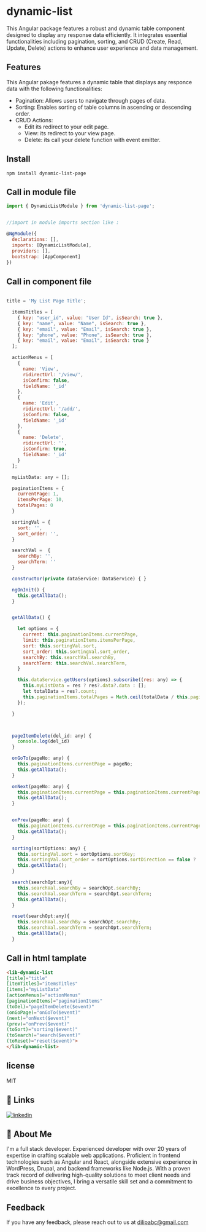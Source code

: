 # dynamic-list

This Angular package features a robust and dynamic table component designed to display any response data efficiently. It integrates essential functionalities including pagination, sorting, and CRUD (Create, Read, Update, Delete) actions to enhance user experience and data management.


## Features

This Angular pakage features a dynamic table that displays any responce data with the following functionalities:

- Pagination: Allows users to navigate through pages of data.
- Sorting: Enables sorting of table columns in ascending or descending order.
- CRUD Actions:
   - Edit its redirect to your edit page.
   - View: its redirect to your view page.
   - Delete: its call your delete function with event emitter.


## Install

```
npm install dynamic-list-page
```

## Call in module file

```js
import { DynamicListModule } from 'dynamic-list-page';


//import in module imports section like :

@NgModule({
  declarations: [],
  imports: [DynamicListModule],
  providers: [],
  bootstrap: [AppComponent]
})


```

## Call in component file

```js

title = 'My List Page Title';

  itemsTitles = [
    { key: "user_id", value: "User Id", isSearch: true },
    { key: "name", value: "Name", isSearch: true },
    { key: "email", value: "Email", isSearch: true },
    { key: "phone", value: "Phone", isSearch: true },
    { key: "email", value: "Email", isSearch: true }
  ];

  actionMenus = [
    {
      name: 'View',
      ridirectUrl: '/view/',
      isConfirm: false,
      fieldName: '_id'
    },
    {
      name: 'Edit',
      ridirectUrl: '/add/',
      isConfirm: false,
      fieldName: '_id'
    },
    {
      name: 'Delete',
      ridirectUrl: '',
      isConfirm: true,
      fieldName: '_id'
    }
  ];

  myListData: any = [];

  paginationItems = {
    currentPage: 1,
    itemsPerPage: 10,
    totalPages: 0
  }

  sortingVal = {
    sort: '',
    sort_order: '',
  }

  searchVal =  {
    searchBy: '',
    searchTerm: ''
  }

  constructor(private dataService: DataService) { }

  ngOnInit() {
    this.getAllData();
  }


  getAllData() {

    let options = {
      current: this.paginationItems.currentPage,
      limit: this.paginationItems.itemsPerPage,
      sort: this.sortingVal.sort,
      sort_order: this.sortingVal.sort_order,
      searchBy: this.searchVal.searchBy,
      searchTerm: this.searchVal.searchTerm,
    }

    this.dataService.getUsers(options).subscribe((res: any) => {
      this.myListData = res ? res?.data?.data : [];      
      let totalData = res?.count;
      this.paginationItems.totalPages = Math.ceil(totalData / this.paginationItems.itemsPerPage);
    });

  }



  pageItemDelete(del_id: any) {
    console.log(del_id)
  }

  onGoTo(pageNo: any) {
    this.paginationItems.currentPage = pageNo;
    this.getAllData();
  }

  onNext(pageNo: any) {
    this.paginationItems.currentPage = this.paginationItems.currentPage + 1;
    this.getAllData();
  }


  onPrev(pageNo: any) {
    this.paginationItems.currentPage = this.paginationItems.currentPage - 1;
    this.getAllData();
  }

  sorting(sortOptions: any) {
    this.sortingVal.sort = sortOptions.sortKey;
    this.sortingVal.sort_order = sortOptions.sortDirection == false ? 'asc' : 'desc';
    this.getAllData();
  }

  search(searchOpt:any){
    this.searchVal.searchBy = searchOpt.searchBy;
    this.searchVal.searchTerm = searchOpt.searchTerm;    
    this.getAllData();
  }

  reset(searchOpt:any){
    this.searchVal.searchBy = searchOpt.searchBy;
    this.searchVal.searchTerm = searchOpt.searchTerm;    
    this.getAllData();
  }


```

## Call in html tamplate

```html
<lib-dynamic-list 
[title]="title" 
[itemTitles]="itemsTitles" 
[items]="myListData" 
[actionMenus]="actionMenus" 
[paginationItems]="paginationItems" 
(toDel)="pageItemDelete($event)" 
(onGoPage)="onGoTo($event)"
(next)="onNext($event)" 
(prev)="onPrev($event)" 
(toSort)="sorting($event)" 
(toSearch)="search($event)" 
(toReset)="reset($event)">
</lib-dynamic-list>
```


## license
MIT

## 🔗 Links
[![linkedin](https://img.shields.io/badge/linkedin-0A66C2?style=for-the-badge&logo=linkedin&logoColor=white)](https://www.linkedin.com/posts/dilip-shaw-2740769_dilipabcnodeframe1-activity-6576729679556853760-JiaP)


## 🚀 About Me
I'm a full stack developer. Experienced developer with over 20 years of expertise in crafting scalable web applications. Proficient in frontend technologies such as Angular and React, alongside extensive experience in WordPress, Drupal, and backend frameworks like Node.js. With a proven track record of delivering high-quality solutions to meet client needs and drive business objectives, I bring a versatile skill set and a commitment to excellence to every project.


## Feedback

If you have any feedback, please reach out to us at dilipabc@gmail.com